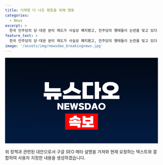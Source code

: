 ```yaml
---
title: 이재명 더 나은 평등을 위해 행동
categories:
  - News
excerpt: >
  한국 민주당의 당·대권 분리 제도가 사실상 폐지됐고, 민주당의 행태들이 논란을 빚고 있다. 이재명 대표를 중심으로 한 힘의 장이 민주주의 진전을 방해하는 듯한 양상을 보이고 있으며, 당 부정부패 혐의 기소 시 직무 자동정지 등의 제도가 없어진 것도 문제로 지적되고 있다. 또한, 법제사법위와 과학기술방송통신위원회 등의 행태가 논란이 되고 있으며, 특정인에 대한 표적 수사를 금지하려는 입법도 논란을 불러일으키고 있다. 이러한 상황에서 더불어 각급 당직자의 부정부패 혐의 기소 시 직무 자동정지 조항도 없어졌다. 2022년 대선 직후 예외 조항도 이상한 양상을 보이고 있어, 한국 정치의 퇴행이 우려되고 있다.
feature_text: >
  한국 민주당의 당·대권 분리 제도가 사실상 폐지됐고, 민주당의 행태들이 논란을 빚고 있다. 이재명 대표를 중심으로 한 힘의 장이 민주주의 진전을 방해하는 듯한 양상을 보이고 있으며, 당 부정부패 혐의 기소 시 직무 자동정지 등의 제도가 없어진 것도 문제로 지적되고 있다. 또한, 법제사법위와 과학기술방송통신위원회 등의 행태가 논란이 되고 있으며, 특정인에 대한 표적 수사를 금지하려는 입법도 논란을 불러일으키고 있다. 이러한 상황에서 더불어 각급 당직자의 부정부패 혐의 기소 시 직무 자동정지 조항도 없어졌다. 2022년 대선 직후 예외 조항도 이상한 양상을 보이고 있어, 한국 정치의 퇴행이 우려되고 있다.
image: '/assets/img/newsdao_breakingnews.jpg'
---
```


<p><img src="/assets/img/newsdao_breakingnews.jpg" alt="firstkoreanews 속보" /></p>

<p>위 정책과 관련된 대안으로서 구글 SEO 메타 설명을 가져와 현재 요청하는 텍스트와 결합하여 사용자 지정한 내용을 생성하겠습니다.</p>

